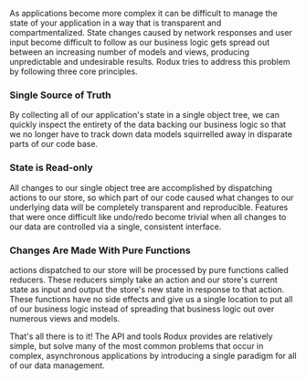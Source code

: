 As applications become more complex it can be difficult to manage the state of your application in a way that is transparent and compartmentalized. State changes caused by network responses and user input become difficult to follow as our business logic gets spread out between an increasing number of models and views, producing unpredictable and undesirable results. Rodux tries to address this problem by following three core principles.

### Single Source of Truth
By collecting all of our application's state in a single object tree, we can quickly inspect the entirety of the data backing our business logic so that we no longer have to track down data models squirrelled away in disparate parts of our code base.

### State is Read-only
All changes to our single object tree are accomplished by dispatching actions to our store, so which part of our code caused what changes to our underlying data will be completely transparent and reproducible. Features that were once difficult like undo/redo become trivial when all changes to our data are controlled via a single, consistent interface.

### Changes Are Made With Pure Functions
actions dispatched to our store will be processed by pure functions called reducers. These reducers simply take an action and our store's current state as input and output the store's new state in response to that action. These functions have no side effects and give us a single location to put all of our business logic instead of spreading that business logic out over numerous views and models.

That's all there is to it! The API and tools Rodux provides are relatively simple, but solve many of the most common problems that occur in complex, asynchronous applications by introducing a single paradigm for all of our data management.